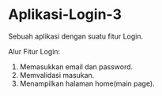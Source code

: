 # Aplikasi-Login-3
Sebuah aplikasi dengan suatu fitur Login.

Alur Fitur Login:
1. Memasukkan email dan password.
2. Memvalidasi masukan.
3. Menampilkan halaman home(main page).
